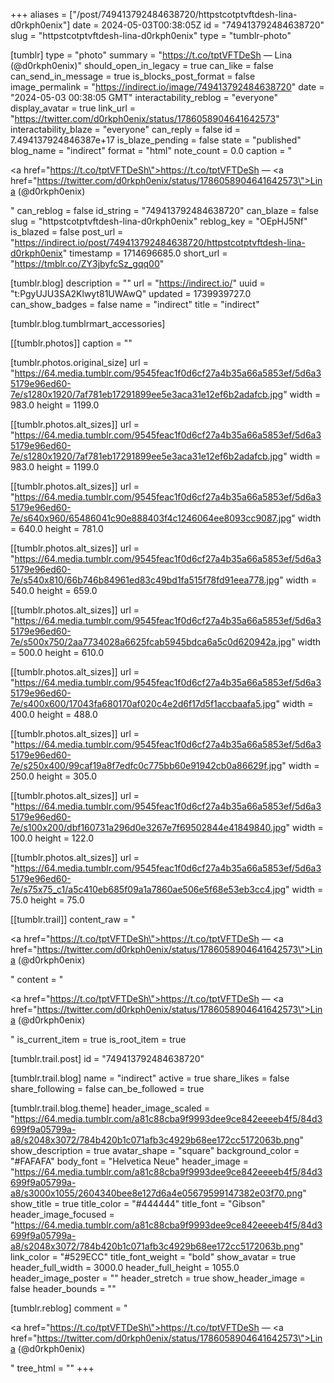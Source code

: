 +++
aliases = ["/post/749413792484638720/httpstcotptvftdesh-lina-d0rkph0enix"]
date = 2024-05-03T00:38:05Z
id = "749413792484638720"
slug = "httpstcotptvftdesh-lina-d0rkph0enix"
type = "tumblr-photo"

[tumblr]
type = "photo"
summary = "https://t.co/tptVFTDeSh — Lina (@d0rkph0enix)"
should_open_in_legacy = true
can_like = false
can_send_in_message = true
is_blocks_post_format = false
image_permalink = "https://indirect.io/image/749413792484638720"
date = "2024-05-03 00:38:05 GMT"
interactability_reblog = "everyone"
display_avatar = true
link_url = "https://twitter.com/d0rkph0enix/status/1786058904641642573"
interactability_blaze = "everyone"
can_reply = false
id = 7.494137924846387e+17
is_blaze_pending = false
state = "published"
blog_name = "indirect"
format = "html"
note_count = 0.0
caption = "<p><a href=\"https://t.co/tptVFTDeSh\">https://t.co/tptVFTDeSh</a> — <a href=\"https://twitter.com/d0rkph0enix/status/1786058904641642573\">Lina (@d0rkph0enix)</a></p>"
can_reblog = false
id_string = "749413792484638720"
can_blaze = false
slug = "httpstcotptvftdesh-lina-d0rkph0enix"
reblog_key = "OEpHJ5Nf"
is_blazed = false
post_url = "https://indirect.io/post/749413792484638720/httpstcotptvftdesh-lina-d0rkph0enix"
timestamp = 1714696685.0
short_url = "https://tmblr.co/ZY3jbyfcSz_gqq00"

[tumblr.blog]
description = ""
url = "https://indirect.io/"
uuid = "t:PgyUJU3SA2Klwyt81UWAwQ"
updated = 1739939727.0
can_show_badges = false
name = "indirect"
title = "indirect"

[tumblr.blog.tumblrmart_accessories]

[[tumblr.photos]]
caption = ""

[tumblr.photos.original_size]
url = "https://64.media.tumblr.com/9545feac1f0d6cf27a4b35a66a5853ef/5d6a35179e96ed60-7e/s1280x1920/7af781eb17291899ee5e3aca31e12ef6b2adafcb.jpg"
width = 983.0
height = 1199.0

[[tumblr.photos.alt_sizes]]
url = "https://64.media.tumblr.com/9545feac1f0d6cf27a4b35a66a5853ef/5d6a35179e96ed60-7e/s1280x1920/7af781eb17291899ee5e3aca31e12ef6b2adafcb.jpg"
width = 983.0
height = 1199.0

[[tumblr.photos.alt_sizes]]
url = "https://64.media.tumblr.com/9545feac1f0d6cf27a4b35a66a5853ef/5d6a35179e96ed60-7e/s640x960/65486041c90e888403f4c1246064ee8093cc9087.jpg"
width = 640.0
height = 781.0

[[tumblr.photos.alt_sizes]]
url = "https://64.media.tumblr.com/9545feac1f0d6cf27a4b35a66a5853ef/5d6a35179e96ed60-7e/s540x810/66b746b84961ed83c49bd1fa515f78fd91eea778.jpg"
width = 540.0
height = 659.0

[[tumblr.photos.alt_sizes]]
url = "https://64.media.tumblr.com/9545feac1f0d6cf27a4b35a66a5853ef/5d6a35179e96ed60-7e/s500x750/2aa7734028a6625fcab5945bdca6a5c0d620942a.jpg"
width = 500.0
height = 610.0

[[tumblr.photos.alt_sizes]]
url = "https://64.media.tumblr.com/9545feac1f0d6cf27a4b35a66a5853ef/5d6a35179e96ed60-7e/s400x600/17043fa680170af020c4e2d6f17d5f1accbaafa5.jpg"
width = 400.0
height = 488.0

[[tumblr.photos.alt_sizes]]
url = "https://64.media.tumblr.com/9545feac1f0d6cf27a4b35a66a5853ef/5d6a35179e96ed60-7e/s250x400/99caf19a8f7edfc0c775bb60e91942cb0a86629f.jpg"
width = 250.0
height = 305.0

[[tumblr.photos.alt_sizes]]
url = "https://64.media.tumblr.com/9545feac1f0d6cf27a4b35a66a5853ef/5d6a35179e96ed60-7e/s100x200/dbf160731a296d0e3267e7f69502844e41849840.jpg"
width = 100.0
height = 122.0

[[tumblr.photos.alt_sizes]]
url = "https://64.media.tumblr.com/9545feac1f0d6cf27a4b35a66a5853ef/5d6a35179e96ed60-7e/s75x75_c1/a5c410eb685f09a1a7860ae506e5f68e53eb3cc4.jpg"
width = 75.0
height = 75.0

[[tumblr.trail]]
content_raw = "<p><a href=\"https://t.co/tptVFTDeSh\">https://t.co/tptVFTDeSh</a> — <a href=\"https://twitter.com/d0rkph0enix/status/1786058904641642573\">Lina (@d0rkph0enix)</a></p>"
content = "<p><a href=\"https://t.co/tptVFTDeSh\">https://t.co/tptVFTDeSh</a> &mdash; <a href=\"https://twitter.com/d0rkph0enix/status/1786058904641642573\">Lina (@d0rkph0enix)</a></p>"
is_current_item = true
is_root_item = true

[tumblr.trail.post]
id = "749413792484638720"

[tumblr.trail.blog]
name = "indirect"
active = true
share_likes = false
share_following = false
can_be_followed = true

[tumblr.trail.blog.theme]
header_image_scaled = "https://64.media.tumblr.com/a81c88cba9f9993dee9ce842eeeeb4f5/84d3699f9a05799a-a8/s2048x3072/784b420b1c071afb3c4929b68ee172cc5172063b.png"
show_description = true
avatar_shape = "square"
background_color = "#FAFAFA"
body_font = "Helvetica Neue"
header_image = "https://64.media.tumblr.com/a81c88cba9f9993dee9ce842eeeeb4f5/84d3699f9a05799a-a8/s3000x1055/2604340bee8e127d6a4e05679599147382e03f70.png"
show_title = true
title_color = "#444444"
title_font = "Gibson"
header_image_focused = "https://64.media.tumblr.com/a81c88cba9f9993dee9ce842eeeeb4f5/84d3699f9a05799a-a8/s2048x3072/784b420b1c071afb3c4929b68ee172cc5172063b.png"
link_color = "#529ECC"
title_font_weight = "bold"
show_avatar = true
header_full_width = 3000.0
header_full_height = 1055.0
header_image_poster = ""
header_stretch = true
show_header_image = false
header_bounds = ""

[tumblr.reblog]
comment = "<p><a href=\"https://t.co/tptVFTDeSh\">https://t.co/tptVFTDeSh</a> — <a href=\"https://twitter.com/d0rkph0enix/status/1786058904641642573\">Lina (@d0rkph0enix)</a></p>"
tree_html = ""
+++
